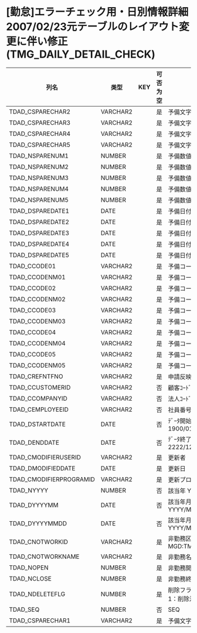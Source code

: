 # [勤怠]エラーチェック用・日別情報詳細           2007/02/23元テーブルのレイアウト変更に伴い修正  (TMG_DAILY_DETAIL_CHECK)
| 列名   | 类型   | KEY  | 可否为空 | 注释   |
| ---- | ---- | ---- | ---- | ---- |
|TDAD_CSPARECHAR2|VARCHAR2||是|予備文字列2|
|TDAD_CSPARECHAR3|VARCHAR2||是|予備文字列3|
|TDAD_CSPARECHAR4|VARCHAR2||是|予備文字列4|
|TDAD_CSPARECHAR5|VARCHAR2||是|予備文字列5|
|TDAD_NSPARENUM1|NUMBER||是|予備数値1|
|TDAD_NSPARENUM2|NUMBER||是|予備数値2|
|TDAD_NSPARENUM3|NUMBER||是|予備数値3|
|TDAD_NSPARENUM4|NUMBER||是|予備数値4|
|TDAD_NSPARENUM5|NUMBER||是|予備数値5|
|TDAD_DSPAREDATE1|DATE||是|予備日付1|
|TDAD_DSPAREDATE2|DATE||是|予備日付2|
|TDAD_DSPAREDATE3|DATE||是|予備日付3|
|TDAD_DSPAREDATE4|DATE||是|予備日付4|
|TDAD_DSPAREDATE5|DATE||是|予備日付5|
|TDAD_CCODE01|VARCHAR2||是|予備コード1|
|TDAD_CCODENM01|VARCHAR2||是|予備コード1コード|
|TDAD_CCODE02|VARCHAR2||是|予備コード2|
|TDAD_CCODENM02|VARCHAR2||是|予備コード2コード|
|TDAD_CCODE03|VARCHAR2||是|予備コード3|
|TDAD_CCODENM03|VARCHAR2||是|予備コード3コード|
|TDAD_CCODE04|VARCHAR2||是|予備コード4|
|TDAD_CCODENM04|VARCHAR2||是|予備コード4コード|
|TDAD_CCODE05|VARCHAR2||是|予備コード5|
|TDAD_CCODENM05|VARCHAR2||是|予備コード5コード|
|TDAD_CREFNTFNO|VARCHAR2||是|申請反映元申請番号|
|TDAD_CCUSTOMERID|VARCHAR2||否|顧客ｺｰﾄﾞ                        固定：01                                                       |
|TDAD_CCOMPANYID|VARCHAR2||否|法人ｺｰﾄﾞ                                                                                    |
|TDAD_CEMPLOYEEID|VARCHAR2||否|社員番号                                                                                      |
|TDAD_DSTARTDATE|DATE||否|ﾃﾞｰﾀ開始日                       固定：1900/01/01                                               |
|TDAD_DENDDATE|DATE||否|ﾃﾞｰﾀ終了日                       固定：2222/12/31                                               |
|TDAD_CMODIFIERUSERID|VARCHAR2||是|更新者                                                                                       |
|TDAD_DMODIFIEDDATE|DATE||是|更新日                                                                                       |
|TDAD_CMODIFIERPROGRAMID|VARCHAR2||是|更新プログラムID                                                                                 |
|TDAD_NYYYY|NUMBER||否|該当年                           YYYY                                                        |
|TDAD_DYYYYMM|DATE||否|該当年月                          YYYY/MM/01                                                  |
|TDAD_DYYYYMMDD|DATE||否|該当年月日                         YYYY/MM/DD                                                  |
|TDAD_CNOTWORKID|VARCHAR2||是|非勤務区分                                                       MGD:TMG_NOTWORK               |
|TDAD_CNOTWORKNAME|VARCHAR2||是|非勤務名称                                                                                     |
|TDAD_NOPEN|NUMBER||是|非勤務開始時刻                                                                                   |
|TDAD_NCLOSE|NUMBER||是|非勤務終了時刻                                                                                   |
|TDAD_NDELETEFLG|NUMBER||是|削除フラグ                         0：有効、1：削除済                                                  |
|TDAD_SEQ|NUMBER||否|SEQ|
|TDAD_CSPARECHAR1|VARCHAR2||是|予備文字列1|
